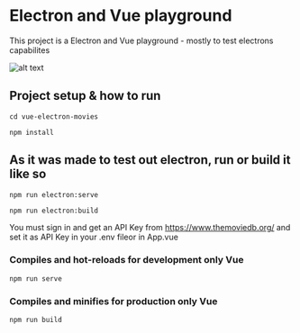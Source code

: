 # Electron and Vue playground
This project is a Electron and Vue playground - mostly to test electrons capabilites

![alt text](https://i.ibb.co/1T9dwc7/electron-movies.png)

## Project setup & how to run
```
cd vue-electron-movies
```
```
npm install
```

## As it was made to test out electron, run or build it like so
```
npm run electron:serve
```
```
npm run electron:build
```
You must sign in and get an API Key from https://www.themoviedb.org/ and set it as API Key in your .env fileor in App.vue


### Compiles and hot-reloads for development only Vue
```
npm run serve
```

### Compiles and minifies for production only Vue
```
npm run build
```
